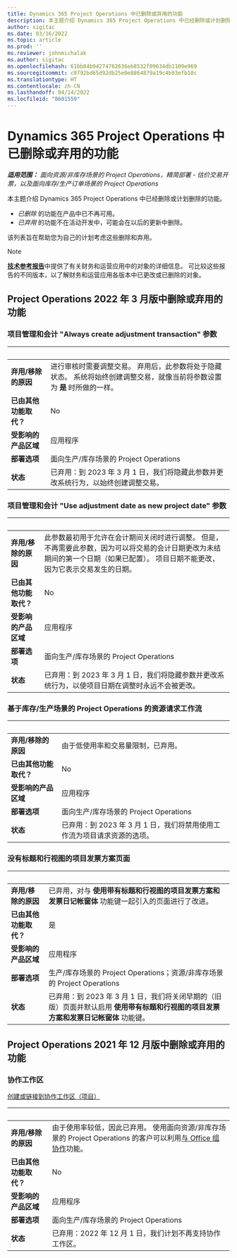 ```yaml
---
title: Dynamics 365 Project Operations 中已删除或弃用的功能
description: 本主题介绍 Dynamics 365 Project Operations 中已经删除或计划删除的功能。
author: sigitac
ms.date: 03/16/2022
ms.topic: article
ms.prod: ''
ms.reviewer: johnmichalak
ms.author: sigitac
ms.openlocfilehash: 61bb84b94274762636eb8532f09634db1109e969
ms.sourcegitcommit: c0792bd65d92db25e0e8864879a19c4b93efb10c
ms.translationtype: HT
ms.contentlocale: zh-CN
ms.lasthandoff: 04/14/2022
ms.locfileid: "8601559"
---
```

# <a name="removed-or-deprecated-features-in-dynamics-365-project-operations"></a>Dynamics 365 Project Operations 中已删除或弃用的功能

_**适用范围：** 面向资源/非库存场景的 Project Operations，精简部署 - 估价交易开票，以及面向库存/生产订单场景的 Project Operations_

本主题介绍 Dynamics 365 Project Operations 中已经删除或计划删除的功能。

- *已删除* 的功能在产品中已不再可用。
- *已弃用* 的功能不在活动开发中，可能会在以后的更新中删除。

该列表旨在帮助您为自己的计划考虑这些删除和弃用。

> [!NOTE]
> [**技术参考报告**](/dynamics/s-e/global/axtechrefrep_61)中提供了有关财务和运营应用中的对象的详细信息。 可比较这些报告的不同版本，以了解财务和运营应用各版本中已更改或已删除的对象。

## <a name="features-removed-or-deprecated-in-the-project-operations-march-2022-release"></a>Project Operations 2022 年 3 月版中删除或弃用的功能

### <a name="project-management-and-accounting-always-create-adjustment-transaction-parameter"></a>项目管理和会计 "Always create adjustment transaction" 参数

| &nbsp; | &nbsp; |
|--------|--------|
| **弃用/移除的原因** | 进行审核时需要调整交易。 弃用后，此参数将处于隐藏状态。 系统将始终创建调整交易，就像当前将参数设置为 **是** 时所做的一样。 |
| **已由其他功能取代？** | No |
| **受影响的产品区域** | 应用程序 |
| **部署选项** | 面向生产/库存场景的 Project Operations |
| **状态** | 已弃用：到 2023 年 3 月 1 日，我们将隐藏此参数并更改系统行为，以始终创建调整交易。 |

### <a name="project-management-and-accounting-use-adjustment-date-as-new-project-date-parameter"></a>项目管理和会计 "Use adjustment date as new project date" 参数

| &nbsp; | &nbsp; |
|--------|--------|
| **弃用/移除的原因** | 此参数最初用于允许在会计期间关闭时进行调整。 但是，不再需要此参数，因为可以将交易的会计日期更改为未结期间的第一个日期（如果已配置）。 项目日期不能更改，因为它表示交易发生的日期。 |
| **已由其他功能取代？** | No |
| **受影响的产品区域** | 应用程序 |
| **部署选项** | 面向生产/库存场景的 Project Operations |
| **状态** | 已弃用：到 2023 年 3 月 1 日，我们将隐藏参数并更改系统行为，以使项目日期在调整时永远不会被更改。 |

### <a name="resource-request-workflow-in-project-operations-for-stockedproduction-based-scenarios"></a>基于库存/生产场景的 Project Operations 的资源请求工作流

| &nbsp; | &nbsp; |
|--------|--------|
| **弃用/移除的原因** | 由于低使用率和交易量限制，已弃用。 |
| **已由其他功能取代？** | No |
| **受影响的产品区域** | 应用程序 |
| **部署选项** | 面向生产/库存场景的 Project Operations |
| **状态** | 已弃用：到 2023 年 3 月 1 日，我们将禁用使用工作流为项目请求资源的选项。 |

### <a name="project-invoice-proposal-page-without-header-and-lines-views"></a>没有标题和行视图的项目发票方案页面

| &nbsp; | &nbsp; |
|--------|--------|
| **弃用/移除的原因** | 已弃用，对与 **使用带有标题和行视图的项目发票方案和发票日记帐窗体** 功能键一起引入的页面进行了改进。 |
| **已由其他功能取代？** | 是 |
| **受影响的产品区域** | 应用程序 |
| **部署选项** | 生产/库存场景的 Project Operations；资源/非库存场景的 Project Operations |
| **状态** | 已弃用：到 2023 年 3 月 1 日，我们将关闭早期的（旧版）页面并默认启用 **使用带有标题和行视图的项目发票方案和发票日记帐窗体** 功能键。 |

## <a name="features-removed-or-deprecated-in-the-project-operations-december-2021-release"></a>Project Operations 2021 年 12 月版中删除或弃用的功能

### <a name="collaboration-workspaces"></a>协作工作区

[创建或链接到协作工作区（项目）](/dynamicsax-2012/appuser-itpro/create-or-link-to-a-collaboration-workspace-project)

| &nbsp; | &nbsp; |
|--------|--------|
| **弃用/移除的原因** | 由于使用率较低，因此已弃用。 使用面向资源/非库存场景的 Project Operations 的客户可以利用[与 Office 组协作](../project-management/collaboration-groups.md)功能。 |
| **已由其他功能取代？** | No |
| **受影响的产品区域** | 应用程序  |
| **部署选项** | 面向生产/库存场景的 Project Operations |
| **状态** | 已弃用：2022 年 12 月 1 日，我们计划不再支持协作工作区。 |
